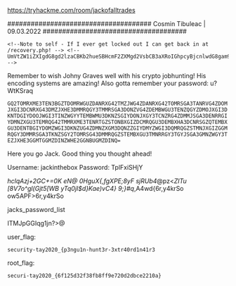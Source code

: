 https://tryhackme.com/room/jackofalltrades


#####################################
					Cosmin Tibuleac | 09.03.2022
#####################################

```
<!--Note to self - If I ever get locked out I can get back in at /recovery.php! --> <!--  UmVtZW1iZXIgdG8gd2lzaCBKb2hueSBHcmF2ZXMgd2VsbCB3aXRoIGhpcyBjcnlwdG8gam9iaHVudGluZyEgSGlzIGVuY29kaW5nIHN5c3RlbXMgYXJlIGFtYXppbmchIEFsc28gZ290dGEgcmVtZW1iZXIgeW91ciBwYXNzd29yZDogdT9XdEtTcmFxCg== -->

```


Remember to wish Johny Graves well with his crypto jobhunting! His encoding systems are amazing! Also gotta remember your password: u?WtKSraq

```GQ2TOMRXME3TEN3BGZTDOMRWGUZDANRXG42TMZJWG4ZDANRXG42TOMRSGA3TANRVG4ZDOMJXGI3DCNRXG43DMZJXHE3DMMRQGY3TMMRSGA3DONZVG4ZDEMBWGU3TENZQGYZDMOJXGI3DKNTDGIYDOOJWGI3TINZWGYYTEMBWMU3DKNZSGIYDONJXGY3TCNZRG4ZDMMJSGA3DENRRGIYDMNZXGU3TEMRQG42TMMRXME3TENRTGZSTONBXGIZDCMRQGU3DEMBXHA3DCNRSGZQTEMBXGU3DENTBGIYDOMZWGI3DKNZUG4ZDMNZXGM3DQNZZGIYDMYZWGI3DQMRQGZSTMNJXGIZGGMRQGY3DMMRSGA3TKNZSGY2TOMRSG43DMMRQGZSTEMBXGU3TMNRRGY3TGYJSGA3GMNZWGY3TEZJXHE3GGMTGGMZDINZWHE2GGNBUGMZDINQ=```


Here you go Jack. Good thing you thought ahead!

Username: jackinthebox
Password: TplFxiSHjY


*hclqAzj+2GC+=0K eN@ 0HguX{,fgXPE;8yF sjRUb4*@pz<*ZITu [8V7o^gl(Gjt5[WB yTq0jI$d}Kae)vC4} 9;}#q*,A4wd{6r,y4krSo ow5APF>6r,y4krSo

jacks_password_list


ITMJpGGIqg1jn?>@


user_flag: 

```
security-tay2020_{p3ngu1n-hunt3r-3xtr40rd1n41r3
```


root_flag:

```
securi-tay2020_{6f125d32f38fb8ff9e720d2dbce2210a}
```

